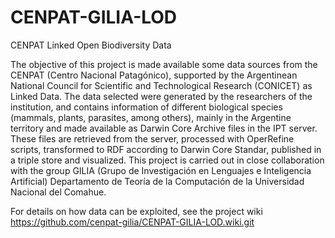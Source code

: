 # CENPAT-GILIA-LOD
CENPAT Linked Open Biodiversity Data

The objective of this project is made available some data sources from the CENPAT (Centro Nacional Patagónico), supported by the Argentinean National Council for Scientific and Technological Research (CONICET) as Linked Data. 
The data selected were generated by the researchers of the institution, and contains information of different biological species (mammals, plants, parasites, among others), mainly in the Argentine territory and made available as Darwin Core Archive files in the IPT server. These files are retrieved from the server, processed with OperRefine scripts, transformed to RDF according to Darwin Core Standar, published in a triple store and visualized.
This project is carried out in close collaboration with the group GILIA (Grupo de Investigación en Lenguajes e Inteligencia Artificial) Departamento de Teoría de la Computación de la Universidad Nacional del Comahue.

For details on how data can be exploited, see the project wiki https://github.com/cenpat-gilia/CENPAT-GILIA-LOD.wiki.git

